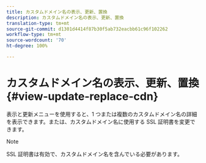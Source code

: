 ```yaml
---
title: カスタムドメイン名の表示、更新、置換
description: カスタムドメイン名の表示、更新、置換
translation-type: tm+mt
source-git-commit: d1301d4414f87b30f5ab732eacbb61c96f102262
workflow-type: tm+mt
source-wordcount: '70'
ht-degree: 100%

---
```



# カスタムドメイン名の表示、更新、置換 {#view-update-replace-cdn}

表示と更新メニューを使用すると、1 つまたは複数のカスタムドメイン名の詳細を表示できます。または、カスタムドメイン名に使用する SSL 証明書を変更できます。

>[!NOTE]
>SSL 証明書は有効で、カスタムドメイン名を含んでいる必要があります。


